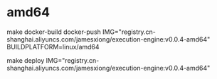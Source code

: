 

# amd64




make docker-build docker-push IMG="registry.cn-shanghai.aliyuncs.com/jamesxiong/execution-engine:v0.0.4-amd64" BUILDPLATFORM=linux/amd64





make deploy IMG="registry.cn-shanghai.aliyuncs.com/jamesxiong/execution-engine:v0.0.4-amd64"

